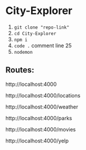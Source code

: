 # City-Explorer

1. `git clone "repo-link"`
2. `cd City-Explorer`
3. `npm i`
4. `code .` comment line 25
5. `nodemon`

## Routes: 

http://localhost:4000

http://localhost:4000/locations

http://localhost:4000/weather

http://localhost:4000/parks

http://localhost:4000/movies

http://localhost:4000/yelp
